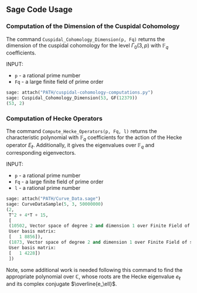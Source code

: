 ## Sage Code Usage

### Computation of the Dimension of the Cuspidal Cohomology

The command `Cuspidal_Cohomology_Dimension(p, Fq)` returns the dimension of the cuspidal cohomology for the level $\Gamma_0(3, p)$ with $\mathbb{F}_q$ coefficients.

INPUT:
* `p` - a rational prime number
* `Fq` - a large finite field of prime order

```python
sage: attach("PATH/cuspidal-cohomology-computations.py")
sage: Cuspidal_Cohomology_Dimension(53, GF(12379))
(53, 2)
```

### Computation of Hecke Operators

The command `Compute_Hecke_Operators(p, Fq, l)` returns the characteristic polynomial with $\mathbb{F}_q$ coefficients for the action of the Hecke operator $E_\ell$.  Additionally, it gives the eigenvalues over $\mathbb{F}_q$ and corresponding eigenvectors.

INPUT:
* `p` - a rational prime number
* `Fq` - a large finite field of prime order
* `l` - a rational prime number

```python
sage: attach("PATH/Curve_Data.sage")
sage: CurveDataSample(5, 3, 50000000)
(2,
 T^2 + 4*T + 15,
 [
 (10502, Vector space of degree 2 and dimension 1 over Finite Field of size 12379
 User basis matrix:
 [   1 8856]),
 (1873, Vector space of degree 2 and dimension 1 over Finite Field of size 12379
 User basis matrix:
 [   1 4228])
 ])
```

Note, some additional work is needed following this command to find the appropriate polynomial over $\mathbb{C}$, whose roots are the Hecke eigenvalue $e_\ell$ and its complex conjugate $\overline{e_\ell}$.  
